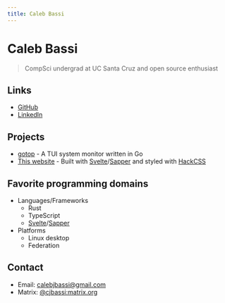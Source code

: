 ```yaml
---
title: Caleb Bassi
---
```


# Caleb Bassi

> CompSci undergrad at UC Santa Cruz and open source enthusiast

## Links

- [GitHub](https://github.com/cjbassi)
- [LinkedIn](https://www.linkedin.com/in/calebjbassi/)

## Projects

- [gotop](https://github.com/cjbassi/gotop) - A TUI system monitor written in Go
- [This website](https://github.com/cjbassi/site) - Built with [Svelte](https://github.com/sveltejs/svelte)/[Sapper](https://github.com/sveltejs/sapper) and styled with [HackCSS](https://github.com/egoist/hack)

## Favorite programming domains

- Languages/Frameworks
	- Rust
	- TypeScript
	- [Svelte](https://github.com/sveltejs/svelte)/[Sapper](https://github.com/sveltejs/sapper)
- Platforms
	- Linux desktop
	- Federation

## Contact

- Email: calebjbassi@gmail.com
- Matrix: [@cjbassi:matrix.org](https://matrix.to/#/@cjbassi:matrix.org)
